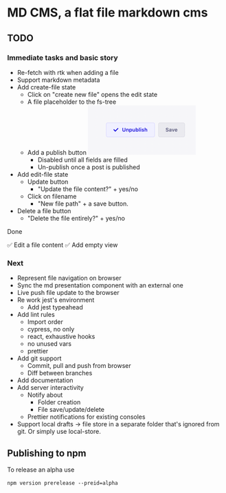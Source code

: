 # MD CMS, a flat file markdown cms

## TODO

### Immediate tasks and basic story

- Re-fetch with rtk when adding a file
- Support markdown metadata
- Add create-file state
  - Click on "create new file" opens the edit state
  - A file placeholder to the fs-tree
  - Add a publish button
    ![btn](./todo/publish-btn.png)
    - Disabled until all fields are filled
    - Un-publish once a post is published
- Add edit-file state
  - Update button
    - "Update the file content?" + yes/no
  - Click on filename
    - "New file path" + a save button.
- Delete a file button
  - "Delete the file entirely?" + yes/no

Done

✅ Edit a file content
✅ Add empty view

### Next

- Represent file navigation on browser
- Sync the md presentation component with an external one
- Live push file update to the browser
- Re work jest's environment
  - Add jest typeahead
- Add lint rules
  - Import order
  - cypress, no only
  - react, exhaustive hooks
  - no unused vars
  - prettier
- Add git support
  - Commit, pull and push from browser
  - Diff between branches
- Add documentation
- Add server interactivity
  - Notify about
    - Folder creation
    - File save/update/delete
  - Prettier notifications for existing consoles
- Support local drafts -> file store in a separate
  folder that's ignored from git. Or simply use local-store.

## Publishing to npm

To release an alpha use

```
npm version prerelease --preid=alpha
``` 
